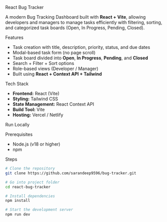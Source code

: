 React Bug Tracker

A modern Bug Tracking Dashboard built with **React + Vite**, allowing developers and managers to manage tasks efficiently with filtering, sorting, and categorized task boards (Open, In Progress, Pending, Closed).


 Features

- Task creation with title, description, priority, status, and due dates
- Modal-based task form (no page scroll)
- Task board divided into **Open**, **In Progress**, **Pending**, and **Closed**
- Search + Filter + Sort options
- Role-based views (Developer / Manager)
- Built using **React + Context API + Tailwind**

 Tech Stack

- **Frontend:** React (Vite)
- **Styling:** Tailwind CSS
- **State Management:** React Context API
- **Build Tool:** Vite
- **Hosting:** Vercel / Netlify

 Run Locally

 Prerequisites
- Node.js (v18 or higher)
- npm

 Steps
```bash
# Clone the repository
git clone https://github.com/sarandeep9596/bug-tracker.git

# Go into project folder
cd react-bug-tracker

# Install dependencies
npm install

# Start the development server
npm run dev

